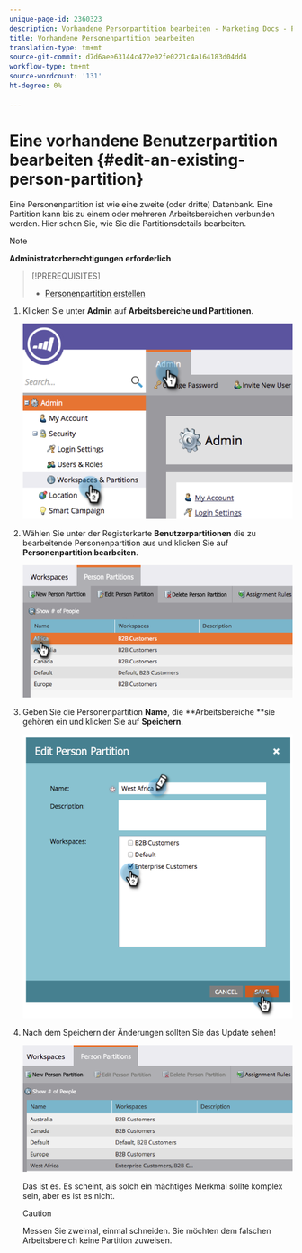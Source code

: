 ```yaml
---
unique-page-id: 2360323
description: Vorhandene Personpartition bearbeiten - Marketing Docs - Produktdokumentation
title: Vorhandene Personenpartition bearbeiten
translation-type: tm+mt
source-git-commit: d7d6aee63144c472e02fe0221c4a164183d04dd4
workflow-type: tm+mt
source-wordcount: '131'
ht-degree: 0%

---
```



# Eine vorhandene Benutzerpartition bearbeiten {#edit-an-existing-person-partition}

Eine Personenpartition ist wie eine zweite (oder dritte) Datenbank. Eine Partition kann bis zu einem oder mehreren Arbeitsbereichen verbunden werden. Hier sehen Sie, wie Sie die Partitionsdetails bearbeiten.

>[!NOTE]
>
>**Administratorberechtigungen erforderlich**

>[!PREREQUISITES]
>
>* [Personenpartition erstellen](create-a-person-partition.md)

>



1. Klicken Sie unter **Admin** auf **Arbeitsbereiche und Partitionen**.

   ![](assets/image2014-9-17-10-3a51-3a23.png)

1. Wählen Sie unter der Registerkarte **Benutzerpartitionen** die zu bearbeitende Personenpartition aus und klicken Sie auf **Personenpartition bearbeiten**.

   ![](assets/two-5.png)

1. Geben Sie die Personenpartition **Name**, die **Arbeitsbereiche **sie gehören ein und klicken Sie auf **Speichern**.

   ![](assets/three-5.png)

1. Nach dem Speichern der Änderungen sollten Sie das Update sehen!

   ![](assets/four-4.png)

   Das ist es. Es scheint, als solch ein mächtiges Merkmal sollte komplex sein, aber es ist es nicht.

   >[!CAUTION]
   >
   >Messen Sie zweimal, einmal schneiden. Sie möchten dem falschen Arbeitsbereich keine Partition zuweisen.

